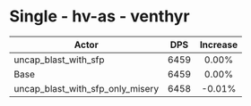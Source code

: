 # Single - hv-as - venthyr
| Actor | DPS | Increase |
|---|:---:|:---:|
|uncap_blast_with_sfp|6459|0.00%|
|Base|6459|0.00%|
|uncap_blast_with_sfp_only_misery|6458|-0.01%|
